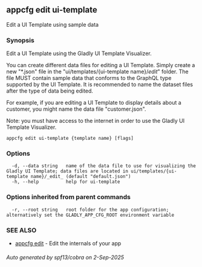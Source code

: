 ## appcfg edit ui-template

Edit a UI Template using sample data

### Synopsis


Edit a UI Template using the Gladly UI Template Visualizer.

You can create different data files for editing a UI Template. Simply
create a new "*.json" file in the "ui/templates/{ui-template name}/_edit_"
folder. The file MUST contain sample data that conforms to the GraphQL 
type supported by the UI Template. It is recommended to name the dataset files
after the type of data being edited.

For example, if you are editing a UI Template to display details about a customer,
you might name the data file "customer.json".

Note: you must have access to the internet in order to use the Gladly UI Template Visualizer.


```
appcfg edit ui-template {template name} [flags]
```

### Options

```
  -d, --data string   name of the data file to use for visualizing the Gladly UI Template; data files are located in ui/templates/{ui-template name}/_edit_ (default "default.json")
  -h, --help          help for ui-template
```

### Options inherited from parent commands

```
  -r, --root string   root folder for the app configuration; alternatively set the GLADLY_APP_CFG_ROOT environment variable
```

### SEE ALSO

* [appcfg edit](appcfg_edit.md)	 - Edit the internals of your app

###### Auto generated by spf13/cobra on 2-Sep-2025
